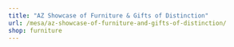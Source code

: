 ```yaml
---
title: "AZ Showcase of Furniture & Gifts of Distinction"
url: /mesa/az-showcase-of-furniture-and-gifts-of-distinction/
shop: furniture
---
```

